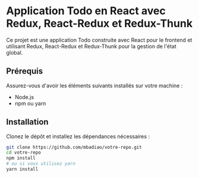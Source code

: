 # Application Todo en React avec Redux, React-Redux et Redux-Thunk

Ce projet est une application Todo construite avec React pour le frontend et utilisant Redux, React-Redux et Redux-Thunk pour la gestion de l'état global.

## Prérequis

Assurez-vous d'avoir les éléments suivants installés sur votre machine :

- Node.js
- npm ou yarn

## Installation

Clonez le dépôt et installez les dépendances nécessaires :

```bash
git clone https://github.com/mbadiao/votre-repo.git
cd votre-repo
npm install
# ou si vous utilisez yarn
yarn install
